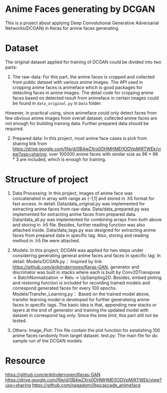 # Anime Faces generating by DCGAN

This is a project about applying Deep Convolutional Generative Adversarial Networks(DCGAN) in Keras for anime faces generating.

# Dataset

The original dataset applied for training of DCGAN could be divided into two parts:
1. The raw-data:
For this part, the anime faces is cropped and collected from public dataset with various anime images. The API used in cropping
anime faces is animeface which is good packages for detecting faces in anime images. The detail code for cropping anime faces 
based on detected result from animeface in certain images could be found in `data_original.py` in `Data` folder.

However, in practical using, since animeface could only detect faces from few obvious anime images from overall dataset, collected 
anime faces are not enough for building training data. Further prepared data should be required.

2. Prepared data:
In this project, most anime face cases is pick from sharing link from https://drive.google.com/file/d/0B4wZXrs0DHMHMEl1ODVpMjRTWEk/view?usp=sharing.
over 100000 anime faces with similar size as 96 * 96 * 3 are included, which is enough for training.

# Structure of project
1. Data Processing:
In this project, images of anime face was concatenated in array with range as [-1,1] and stored in .h5 format for fast access.
In detail:
Data/data_original.py was implemented for extracting anime faces from raw-data.
Data/data_prepared.py was implemented for extracting anime faces from prepared data.
Data/data_all.py was implemented for combining arrays from both above and storing in .h5 file. Besides, further reading function was also attached inside.
Data/data_tags.py was designed for extracting anime faces from prepared data in specific tag. Also, storing and reading method in .h5 file were attached.

2. Models:
In this project, DCGAN was applied for two steps under considering generating general anime faces and faces in specific tag:
In detail:
Models/DCGAN.py： Inspired by link: https://github.com/eriklindernoren/Keras-GAN, generator and discrimator was built in stacks where each is built by
Conv2DTranspose -> BatchNormalization -> Relu -> UpSampling2D. Besides, embed ploting and restoring function is included for recording trained models and 
correspond generated faces for every 100 epochs.
Models/Transfer_Learning.py： Based on the trained model above, transfer learning model is developed for further generateing anime faces in specific tags. 
The basic idea is that, appending new stacks or layers at the end of generator and training the updated model with dataset in correspond tag only. Since 
the time limit, this part still not be tested.


3. Others:
Image_Plot: This file contain the plot function for estalishing 100 anime faces randomly from target dataset.
test.py: The main file for do sample run of the DCGAN models.



# Resource
https://github.com/eriklindernoren/Keras-GAN
https://drive.google.com/file/d/0B4wZXrs0DHMHMEl1ODVpMjRTWEk/view?usp=sharing
https://github.com/nagadomi/lbpcascade_animeface
